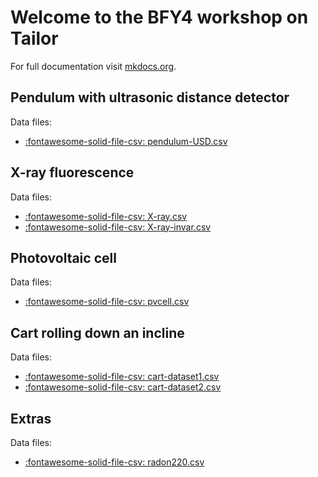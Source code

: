 # Welcome to the BFY4 workshop on Tailor

For full documentation visit [mkdocs.org](https://www.mkdocs.org).

## Pendulum with ultrasonic distance detector

Data files:

* [:fontawesome-solid-file-csv: pendulum-USD.csv](data/pendulum-USD.csv)


## X-ray fluorescence

Data files:

* [:fontawesome-solid-file-csv: X-ray.csv](data/X-ray.csv)
* [:fontawesome-solid-file-csv: X-ray-invar.csv](data/X-ray-invar.csv)


## Photovoltaic cell

Data files:

* [:fontawesome-solid-file-csv: pvcell.csv](data/pvcell.csv)

## Cart rolling down an incline

Data files:

* [:fontawesome-solid-file-csv: cart-dataset1.csv](data/cart-dataset1.csv)
* [:fontawesome-solid-file-csv: cart-dataset2.csv](data/cart-dataset2.csv)


## Extras

Data files:

* [:fontawesome-solid-file-csv: radon220.csv](data/radon220.csv)